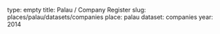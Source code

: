 type: empty
title: Palau / Company Register
slug: places/palau/datasets/companies
place: palau
dataset: companies
year: 2014
